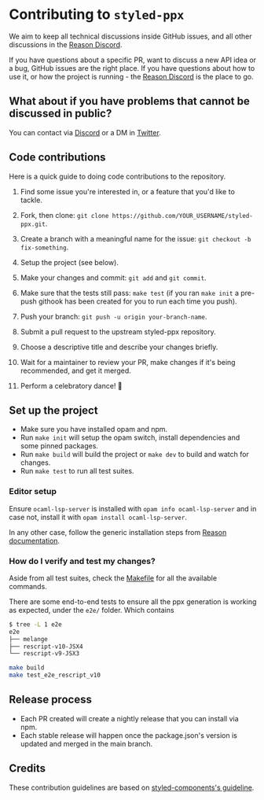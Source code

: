 # Contributing to `styled-ppx`

We aim to keep all technical discussions inside GitHub issues, and all other discussions in the [Reason Discord](https://discord.gg/T6YxT5JCWX).

If you have questions about a specific PR, want to discuss a new API idea or a bug, GitHub issues are the right place. If you have questions about how to use it, or how the project is running - the [Reason Discord](https://discord.gg/T6YxT5JCWX) is the place to go.

## What about if you have problems that cannot be discussed in public?

You can contact via [Discord](discordapp.com/users/122441959414431745) or a DM in [Twitter](https://twitter.com/davesnx).

## Code contributions

Here is a quick guide to doing code contributions to the repository.

1. Find some issue you're interested in, or a feature that you'd like to tackle.

2. Fork, then clone: `git clone https://github.com/YOUR_USERNAME/styled-ppx.git`.

3. Create a branch with a meaningful name for the issue: `git checkout -b fix-something`.

4. Setup the project (see below).

5. Make your changes and commit: `git add` and `git commit`.

6. Make sure that the tests still pass: `make test` (if you ran `make init` a pre-push githook has been created for you to run each time you push).

7. Push your branch: `git push -u origin your-branch-name`.

8. Submit a pull request to the upstream styled-ppx repository.

9. Choose a descriptive title and describe your changes briefly.

10. Wait for a maintainer to review your PR, make changes if it's being recommended, and get it merged.

11. Perform a celebratory dance! :dancer:

## Set up the project

- Make sure you have installed opam and npm.
- Run `make init` will setup the opam switch, install dependencies and some pinned packages.
- Run `make build` will build the project or `make dev` to build and watch for changes.
- Run `make test` to run all test suites.

### Editor setup

Ensure `ocaml-lsp-server` is installed with `opam info ocaml-lsp-server` and in case not, install it with `opam install ocaml-lsp-server`.

In any other case, follow the generic installation steps from [Reason documentation](https://reasonml.github.io/docs/en/editor-plugins).

### How do I verify and test my changes?

Aside from all test suites, check the [Makefile](./Makefile) for all the available commands.

There are some end-to-end tests to ensure all the ppx generation is working as expected, under the `e2e/` folder. Which contains

```bash
$ tree -L 1 e2e
e2e
├── melange
├── rescript-v10-JSX4
└── rescript-v9-JSX3
```

```bash
make build
make test_e2e_rescript_v10
```

## Release process

- Each PR created will create a nightly release that you can install via npm.
- Each stable release will happen once the package.json's version is updated and merged in the main branch.

## Credits

These contribution guidelines are based on [styled-components's guideline](https://github.com/styled-components/styled-components).
